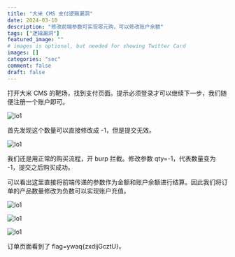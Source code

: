 ```yaml
---
title: "大米 CMS 支付逻辑漏洞"
date: 2024-03-10
description: "修改前端参数可实现零元购，可以修改账户余额"
tags: ["逻辑漏洞"]
featured_image: ""
# images is optional, but needed for showing Twitter Card
images: []
categories: "sec"
comment: false
draft: false
---
```


打开大米 CMS 的靶场，找到支付页面。提示必须登录才可以继续下一步，我们随便注册一个账户即可。

![lo1](/images/weblogic/lo1-1.png)

首先发现这个数量可以直接修改成 -1，但是提交无效。

![lo1](/images/weblogic/lo1-4.png)

我们还是用正常的购买流程，开 burp 拦截。修改参数 qty=-1，代表数量变为 -1，提交之后购买成功。

可以看出这里直接将前端传递的参数作为金额和账户余额进行结算。因此我们将订单的产品数量修改为负数可以实现账户充值。

![lo1](/images/weblogic/lo1-2.png)

![lo1](/images/weblogic/lo1-3.png)

![lo1](/images/weblogic/lo1-7.png)

订单页面看到了 flag=ywaq{zxdijGcztU}。
